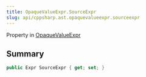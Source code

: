 ```yaml
---
title: OpaqueValueExpr.SourceExpr
slug: api/cppsharp.ast.opaquevalueexpr.sourceexpr
---
```

Property in [OpaqueValueExpr](/api/cppsharp/ast/opaquevalueexpr)

## Summary



```csharp
public Expr SourceExpr { get; set; }
```

